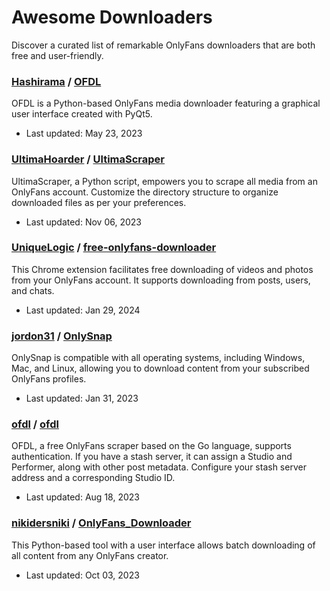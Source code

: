 # Awesome Downloaders

Discover a curated list of remarkable OnlyFans downloaders that are both free and user-friendly.

### [Hashirama](https://github.com/Hashirama) / [OFDL](https://github.com/Hashirama/OFDL)

OFDL is a Python-based OnlyFans media downloader featuring a graphical user interface created with PyQt5.

*   Last updated: May 23, 2023

### [UltimaHoarder](https://github.com/UltimaHoarder) / [UltimaScraper](https://github.com/UltimaHoarder/UltimaScraper)

UltimaScraper, a Python script, empowers you to scrape all media from an OnlyFans account. Customize the directory structure to organize downloaded files as per your preferences.

*   Last updated: Nov 06, 2023

### [UniqueLogic](https://github.com/UniqueLogic) / [free-onlyfans-downloader](https://github.com/UniqueLogic/onlyfans-downloader) 

This Chrome extension facilitates free downloading of videos and photos from your OnlyFans account. It supports downloading from posts, users, and chats.

*   Last updated: Jan 29, 2024

### [jordon31](https://github.com/jordon31) / [OnlySnap](https://github.com/jordon31/OnlySnap)

OnlySnap is compatible with all operating systems, including Windows, Mac, and Linux, allowing you to download content from your subscribed OnlyFans profiles.

*   Last updated: Jan 31, 2023

### [ofdl](https://github.com/ofdl) / [ofdl](https://github.com/ofdl/ofdl)

OFDL, a free OnlyFans scraper based on the Go language, supports authentication. If you have a stash server, it can assign a Studio and Performer, along with other post metadata. Configure your stash server address and a corresponding Studio ID.

*   Last updated: Aug 18, 2023

### [nikidersniki](https://github.com/nikidersniki) / [OnlyFans_Downloader](https://github.com/nikidersniki/OnlyFans_Downloader)

This Python-based tool with a user interface allows batch downloading of all content from any OnlyFans creator.

*   Last updated: Oct 03, 2023
